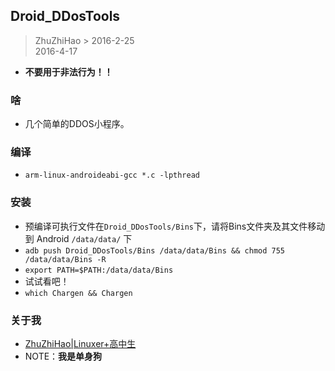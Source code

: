Droid_DDosTools
----------------

> ZhuZhiHao  > 2016-2-25  
> 2016-4-17  

- **不要用于非法行为！！**

### 啥
- 几个简单的DDOS小程序。

### 编译
- `arm-linux-androideabi-gcc *.c -lpthread`

### 安装
- 预编译可执行文件在`Droid_DDosTools/Bins`下，请将Bins文件夹及其文件移动到 Android `/data/data/` 下
- `adb push Droid_DDosTools/Bins /data/data/Bins && chmod 755 /data/data/Bins -R`
- `export PATH=$PATH:/data/data/Bins`
- 试试看吧！
- `which Chargen && Chargen`

### 关于我
- [ZhuZhiHao|Linuxer+高中生](http://zhu-zhi-hao.github.io/)
- NOTE：**我是单身狗**


